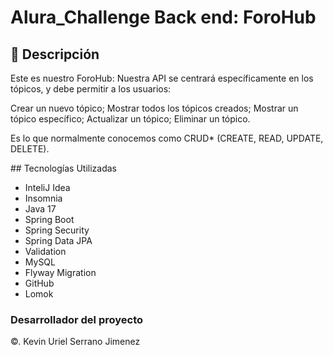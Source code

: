 
<h1>  Alura_Challenge Back end: ForoHub </h1>

<h2> 📝 Descripción</h2>
<p>
  Este es nuestro ForoHub: Nuestra API se centrará específicamente en los tópicos, y debe permitir a los usuarios:

Crear un nuevo tópico;
Mostrar todos los tópicos creados;
Mostrar un tópico específico;
Actualizar un tópico;
Eliminar un tópico.

Es lo que normalmente conocemos como CRUD* (CREATE, READ, UPDATE, DELETE).
</p>
## Tecnologías Utilizadas

- InteliJ Idea
- Insomnia
- Java 17 
- Spring Boot
- Spring Security
- Spring Data JPA
- Validation
- MySQL
- Flyway Migration
- GitHub
- Lomok
  
<h3>Desarrollador del proyecto</h3>
<p> ©. Kevin Uriel Serrano Jimenez </p>
